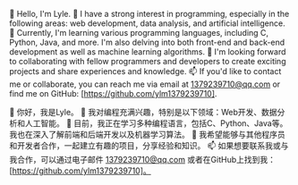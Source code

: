   👋 Hello, I'm Lyle.
  👀 I have a strong interest in programming, especially in the following areas: web development, data analysis, and artificial intelligence.
  🌱 Currently, I'm learning various programming languages, including C, Python, Java, and more. I'm also delving into both front-end and back-end development as well as machine learning algorithms.
  💞️ I'm looking forward to collaborating with fellow programmers and developers to create exciting projects and share experiences and knowledge.
  📫 If you'd like to contact me or collaborate, you can reach me via email at 1379239710@qq.com or find me on GitHub: [https://github.com/ylm1379239710].

  👋 你好，我是Lyle。
  👀 我对编程充满兴趣，特别是以下领域：Web开发、数据分析和人工智能。
  🌱 目前，我正在学习多种编程语言，包括C、Python、Java等。我也在深入了解前端和后端开发以及机器学习算法。
  💞️ 我希望能够与其他程序员和开发者合作，一起建立有趣的项目，分享经验和知识。
  📫 如果想要联系我或与我合作，可以通过电子邮件 1379239710@qq.com 或者在GitHub上找到我：[https://github.com/ylm1379239710]。
